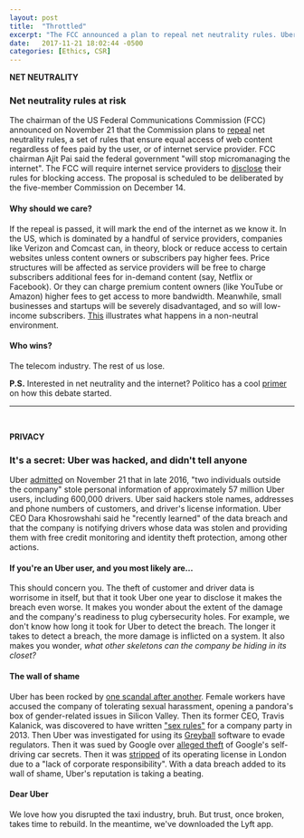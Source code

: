 ```yaml
---
layout: post
title:  "Throttled"
excerpt: "The FCC announced a plan to repeal net neutrality rules. Uber admitted that customer and driver information were stolen in a hack in late 2016."
date:   2017-11-21 18:02:44 -0500
categories: [Ethics, CSR]
---
```


**NET NEUTRALITY**

### Net neutrality rules at risk

The chairman of the US Federal Communications Commission (FCC) announced on November 21 that the Commission plans to [repeal](https://www.nytimes.com/2017/11/21/technology/fcc-net-neutrality.html) net neutrality rules, a set of rules that ensure equal access of web content regardless of fees paid by the user, or of internet service provider. FCC chairman Ajit Pai said the federal government "will stop micromanaging the internet". The FCC will require internet service providers to [disclose](https://www.reuters.com/article/us-usa-internet-exclusive/u-s-fcc-chief-plans-to-ditch-u-s-net-neutrality-rules-idUSKBN1DL21A?utm_source=WTF+Just+Happened+Today%3F&utm_campaign=92e576e32c-EMAIL_CAMPAIGN_11_15_2017&utm_medium=email&utm_term=0_9813b73b1a-92e576e32c-166133257) their rules for blocking access. The proposal is scheduled to be deliberated by the five-member Commission on December 14.

#### Why should we care?

If the repeal is passed, it will mark the end of the internet as we know it. In the US, which is dominated by a handful of service providers, companies like Verizon and Comcast can, in theory, block or reduce access to certain websites unless content owners or subscribers pay higher fees. Price structures will be affected as service providers will be free to charge subscribers additional fees for in-demand content (say, Netflix or Facebook). Or they can charge premium content owners (like YouTube or Amazon) higher fees to get access to more bandwidth.  Meanwhile, small businesses and startups will be severely disadvantaged, and so will low-income subscribers. [This](https://boingboing.net/2017/10/28/warning-taken-as-suggestion.html) illustrates what happens in a non-neutral environment.

#### Who wins?

The telecom industry. The rest of us lose.

**P.S.**
Interested in net neutrality and the internet? Politico has a cool [primer](https://www.politico.com/story/2017/11/20/net-neutrality-repeal-fcc-251824?utm_source=WTF+Just+Happened+Today%3F&utm_campaign=92e576e32c-EMAIL_CAMPAIGN_11_15_2017&utm_medium=email&utm_term=0_9813b73b1a-92e576e32c-166133257) on how this debate started.

* * *
<br />

**PRIVACY**

### It's a secret: Uber was hacked, and didn't tell anyone

Uber [admitted](https://www.uber.com/newsroom/2016-data-incident/) on November 21 that in late 2016, "two individuals outside the company" stole personal information of approximately 57 million Uber users, including 600,000 drivers. Uber said hackers stole names, addresses and phone numbers of customers, and driver's license information. Uber CEO Dara Khosrowshahi said he "recently learned" of the data breach and that the company is notifying drivers whose data was stolen and providing them with free credit monitoring and identity theft protection, among other actions.

#### If you're an Uber user, and you most likely are...

This should concern you. The theft of customer and driver data is worrisome in itself, but that it took Uber one year to disclose it makes the breach even worse. It makes you wonder about the extent of the damage and the company's readiness to plug cybersecurity holes. For example, we don't know how long it took for Uber to detect the breach. The longer it takes to detect a breach, the more damage is inflicted on a system. It also makes you wonder, *what other skeletons can the company be hiding in its closet?*

#### The wall of shame

Uber has been rocked by [one scandal after another](http://money.cnn.com/2017/05/05/technology/uber-crises/index.html?iid=EL). Female workers have accused the company of tolerating sexual harassment, opening a pandora's box of gender-related issues in Silicon Valley. Then its former CEO, Travis Kalanick, was discovered to have written ["sex rules"](https://www.recode.net/2017/6/8/15765514/2013-miami-letter-uber-ceo-kalanick-employees-sex-rules-company-celebration) for a company party in 2013. Then Uber was investigated for using its [Greyball](https://www.nytimes.com/2017/03/03/technology/uber-greyball-program-evade-authorities.html?_r=0) software to evade regulators. Then it was sued by Google over [alleged theft](https://www.digitaltrends.com/business/google-sues-uber-over-self-driving-car-secrets/) of Google's self-driving car secrets. Then it was [stripped](https://www.theguardian.com/technology/2017/sep/22/uber-licence-transport-for-london-tfl) of its operating license in London due to a "lack of corporate responsibility". With a data breach added to its wall of shame, Uber's reputation is taking a beating.

#### Dear Uber

We love how you disrupted the taxi industry, bruh. But trust, once broken, takes time to rebuild. In the meantime, we've downloaded the Lyft app.
